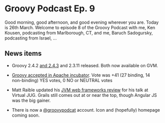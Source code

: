 # Groovy Podcast Ep. 9

Good morning, good afternoon, and good evening wherever you are. Today is 26th March. Welcome to episode 8 of the Groovy Podcast with me, Ken Kousen, podcasting from Marlborough, CT, and me, Baruch Sadogursky, podcasting from Israel, ...

## News items

* Groovy 2.4.2 [and 2.4.3](http://groovy-lang.org/changelogs/changelog-2.4.3.html) and 2.3.11 released. Both now available on GVM.

* [Groovy accepted in Apache incubator](http://markmail.org/message/uaickpdsffd4gnzu). Vote was +41 (27 binding, 14 non-binding) YES votes, 0 NO or NEUTRAL votes

* Matt Raible updated his [JVM web frameworks review](http://raibledesigns.com/rd/entry/comparing_jvm_web_frameworks_at) for his talk at Virtual JUG. Grails still comes out at or near the top, though Angular JS was the big gainer.

* There is now a [@groovypodcat](http://twitter.com/groovypodcast) account. Icon and (hopefully) homepage coming soon.
